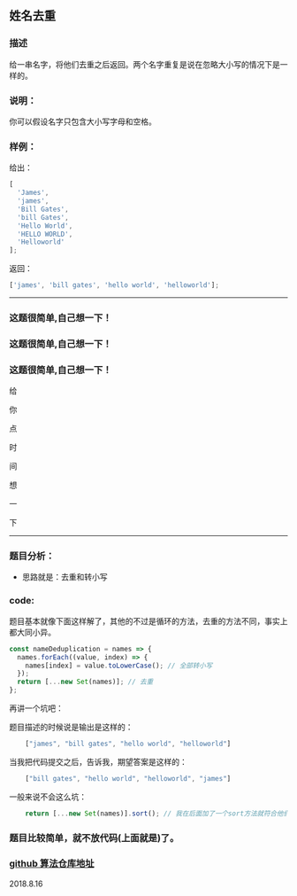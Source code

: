 ## 姓名去重

### 描述

给一串名字，将他们去重之后返回。两个名字重复是说在忽略大小写的情况下是一样的。

### 说明：

你可以假设名字只包含大小写字母和空格。

### 样例：

给出：

```js
[
  'James',
  'james',
  'Bill Gates',
  'bill Gates',
  'Hello World',
  'HELLO WORLD',
  'Helloworld'
];
```

返回：

```js
['james', 'bill gates', 'hello world', 'helloworld'];
```

---

### 这题很简单,自己想一下！

### 这题很简单,自己想一下！

### 这题很简单,自己想一下！

给

你

点

时

间

想

一

下

---

### 题目分析：

- 思路就是：去重和转小写

### code:

题目基本就像下面这样解了，其他的不过是循环的方法，去重的方法不同，事实上都大同小异。

```js
const nameDeduplication = names => {
  names.forEach((value, index) => {
    names[index] = value.toLowerCase(); // 全部转小写
  });
  return [...new Set(names)]; // 去重
};
```

再讲一个坑吧：

题目描述的时候说是输出是这样的：

``` js
    ["james", "bill gates", "hello world", "helloworld"]
```

当我把代码提交之后，告诉我，期望答案是这样的：

``` js
    ["bill gates", "hello world", "helloworld", "james"]
```

一般来说不会这么坑：

``` js
    return [...new Set(names)].sort(); // 我在后面加了一个sort方法就符合他们的预期答案了。。
```

### 题目比较简单，就不放代码(上面就是)了。

### [github 算法仓库地址](https://github.com/OBKoro1/Brush_algorithm)

2018.8.16

